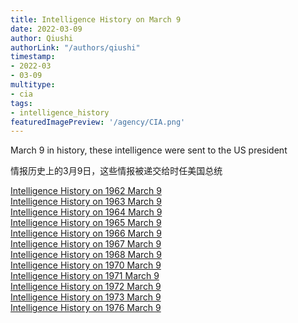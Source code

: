 ```yaml
---
title: Intelligence History on March 9
date: 2022-03-09
author: Qiushi 
authorLink: "/authors/qiushi"
timestamp: 
- 2022-03
- 03-09
multitype: 
- cia
tags: 
- intelligence_history
featuredImagePreview: '/agency/CIA.png'
---
```



March 9 in history, these intelligence were sent to the US president

情报历史上的3月9日，这些情报被递交给时任美国总统

<!--more-->







[Intelligence History on 1962 March 9](/dailybrief/1962-03-09)   
[Intelligence History on 1963 March 9](/dailybrief/1963-03-09)   
[Intelligence History on 1964 March 9](/dailybrief/1964-03-09)   
[Intelligence History on 1965 March 9](/dailybrief/1965-03-09)   
[Intelligence History on 1966 March 9](/dailybrief/1966-03-09)   
[Intelligence History on 1967 March 9](/dailybrief/1967-03-09)   
[Intelligence History on 1968 March 9](/dailybrief/1968-03-09)   
[Intelligence History on 1970 March 9](/dailybrief/1970-03-09)   
[Intelligence History on 1971 March 9](/dailybrief/1971-03-09)   
[Intelligence History on 1972 March 9](/dailybrief/1972-03-09)   
[Intelligence History on 1973 March 9](/dailybrief/1973-03-09)   
[Intelligence History on 1976 March 9](/dailybrief/1976-03-09)   
